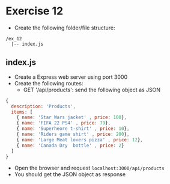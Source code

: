 # Exercise 12

* Create the following folder/file structure:
```
/ex_12
  |-- index.js
```

## index.js
* Create a Express web server using port 3000
* Create the following routes:
  * GET '/api/products': send the following object as JSON

```js
{
  description: 'Products',
  items: [
    { name: 'Star Wars jacket' , price: 100},
    { name: 'FIFA 22 PS4' , price: 79},
    { name: 'Superheore t-shirt' , price: 10},
    { name: 'Riders game shirt' , price: 200},
    { name: 'Large Meat lovers pizza' , price: 12},
    { name: 'Canada Dry  bottle' , price: 2}
  ]
}
```

* Open the browser and request `localhost:3000/api/products`
* You should get the JSON object as response
